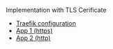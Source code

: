 Implementation with TLS Cerificate
</br>
- [Traefik configuration](https://github.com/helmimuzkr/traefik-proxy)
- [App 1 (https)](https://github.com/helmimuzkr/tekkotekkotech)
- [App 2 (http)](https://github.com/helmimuzkr/simple-http-server)
